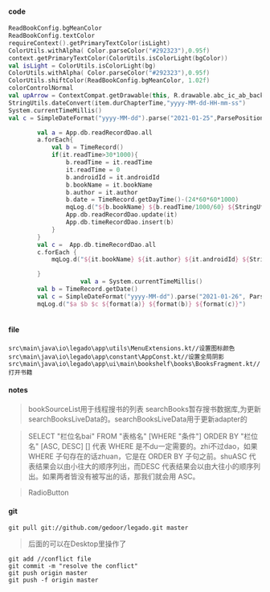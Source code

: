 #### code
```kotlin
ReadBookConfig.bgMeanColor
ReadBookConfig.textColor
requireContext().getPrimaryTextColor(isLight)
ColorUtils.withAlpha( Color.parseColor("#292323"),0.95f)
context.getPrimaryTextColor(ColorUtils.isColorLight(bgColor))
val isLight = ColorUtils.isColorLight(bg)
ColorUtils.withAlpha( Color.parseColor("#292323"),0.95f)
ColorUtils.shiftColor(ReadBookConfig.bgMeanColor, 1.02f)
colorControlNormal
val upArrow = ContextCompat.getDrawable(this, R.drawable.abc_ic_ab_back_material)
StringUtils.dateConvert(item.durChapterTime,"yyyy-MM-dd-HH-mm-ss")
System.currentTimeMillis()
val c = SimpleDateFormat("yyyy-MM-dd").parse("2021-01-25",ParsePosition(0)).time


```
```kotlin
        val a = App.db.readRecordDao.all
        a.forEach{
            val b = TimeRecord()
            if(it.readTime>30*1000){
                b.readTime = it.readTime
                it.readTime = 0
                b.androidId = it.androidId
                b.bookName = it.bookName
                b.author = it.author
                b.date = TimeRecord.getDayTime()-(24*60*60*1000)
                mqLog.d("${b.bookName} ${b.readTime/1000/60} ${StringUtils.dateConvert(b.date,"yyyy-MM-dd-HH-mm-ss")}")
                App.db.readRecordDao.update(it)
                App.db.timeRecordDao.insert(b)
            }
        }
        val c =  App.db.timeRecordDao.all
        c.forEach {
            mqLog.d("${it.bookName} ${it.author} ${it.androidId} ${StringUtils.dateConvert(it.date,"yyyy-MM-dd-HH-mm-ss")} ${it.readTime/1000/60}")

        }
                    val a = System.currentTimeMillis()
        val b = TimeRecord.getDate()
        val c = SimpleDateFormat("yyyy-MM-dd").parse("2021-01-26", ParsePosition(0)).time
        mqLog.d("$a $b $c ${format(a)} ${format(b)} ${format(c)}")
        
```
#### file
```
src\main\java\io\legado\app\utils\MenuExtensions.kt//设置图标颜色
src\main\java\io\legado\app\constant\AppConst.kt//设置全局阴影
src\main\java\io\legado\app\ui\main\bookshelf\books\BooksFragment.kt//打开书籍
```
#### notes
>bookSourceList用于线程搜书的列表
searchBooks暂存搜书数据库,为更新searchBooksLiveData的。searchBooksLiveData用于更新adapter的

>SELECT "栏位名bai" FROM "表格名" [WHERE "条件"] ORDER BY "栏位名" [ASC, DESC] [] 代表 WHERE 是不du一定需要的。zhi不过dao，如果 WHERE 子句存在的话zhuan，它是在 ORDER BY 子句之前。shuASC 代表结果会以由小往大的顺序列出，而DESC 代表结果会以由大往小的顺序列出。如果两者皆没有被写出的话，那我们就会用 ASC。

>RadioButton
#### git
```gitexclude
git pull git://github.com/gedoor/legado.git master
```
>后面的可以在Desktop里操作了
```gitexclude
git add //conflict file
git commit -m "resolve the conflict"
git push origin master
git push -f origin master
```
